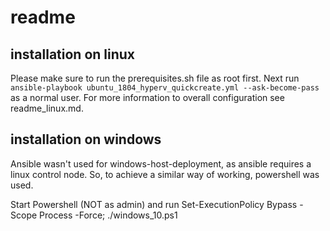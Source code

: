 # readme

## installation on linux

Please make sure to run the prerequisites.sh file as root first.
Next run ```ansible-playbook ubuntu_1804_hyperv_quickcreate.yml --ask-become-pass``` as a normal user.
For more information to overall configuration see readme_linux.md.

## installation on windows

Ansible wasn't used for windows-host-deployment, as ansible requires a linux control node.
So, to achieve a similar way of working, powershell was used.

Start Powershell (NOT as admin) and run
  Set-ExecutionPolicy Bypass -Scope Process -Force;
  ./windows_10.ps1
  
